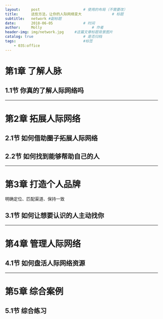 ```yaml
---
layout:     post   				    # 使用的布局（不需要改）
title:      这些方法，让你的人际网络变大 				# 标题
subtitle:   network #副标题
date:       2018-06-05 				# 时间
author:     Molly 						# 作者
header-img: img/network.jpg 	#这篇文章标题背景图片
catalog: true 						# 是否归档
tags:								#标签
    - 03S:office
---
```


# 第1章 了解人脉


## 1.1节 你真的了解人际网络吗

***

# 第2章 拓展人际网络


## 2.1节 如何借助圈子拓展人际网络


## 2.2节 如何找到能够帮助自己的人

***

# 第3章 打造个人品牌

明确定位、匹配渠道、保持一致

## 3.1节 如何让想要认识的人主动找你

***

# 第4章 管理人际网络


## 4.1节 如何盘活人际网络资源

***

# 第5章 综合案例


## 5.1节 综合练习
